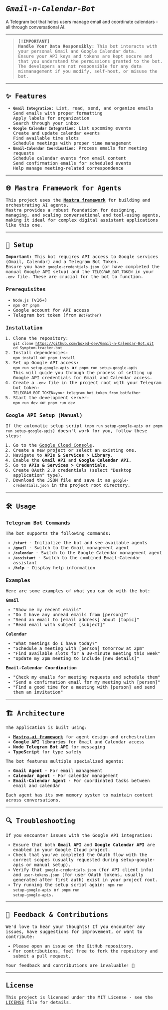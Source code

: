 # <i><b>`Gmail-n-Calendar-Bot`</b></i>

A Telegram bot that helps users manage email and coordinate calendars - all through conversational AI.<br>

---

<samp>

> <b>[!IMPORTANT]</b><br>
> <b>Handle Your Data Responsibly:</b> This bot interacts with your personal Gmail and Google Calendar data.<br>
> Ensure your API keys and tokens are kept secure and that you understand the permissions granted to the bot.<br>
> The developers are not responsible for any data mismanagement if you modify, self-host, or misuse the bot.

---

## ✨ <b>Features</b>

- <b>`Gmail Integration`</b>: List, read, send, and organize emails<br>
  Send emails with proper formatting<br>
  Apply labels for organization<br>
  Search through your inbox
- <b>`Google Calendar Integration`</b>: List upcoming events<br>
  Create and update calendar events<br>
  Find available time slots<br>
  Schedule meetings with proper time management
- <b>`Email-Calendar Coordination`</b>: Process emails for meeting requests<br>
  Schedule calendar events from email content<br>
  Send confirmation emails for scheduled events<br>
  Help manage meeting-related correspondence

---

## 🌐 <b>Mastra Framework for Agents</b>

This project uses the <a href="https://mastra.ai/" target="_blank"><b>Mastra framework</b></a> for building and orchestrating AI agents.<br>
Mastra provides a robust foundation for designing, managing, and scaling conversational and tool-using agents, making it ideal for complex digital assistant applications like this one.

---

## 🚀 <b>Setup</b>

<b>Important:</b> This bot requires API access to Google services (Gmail, Calendar) and a Telegram Bot Token.<br>
Ensure you have <code>google-credentials.json</code> (or have completed the manual Google API setup) and the <code>TELEGRAM_BOT_TOKEN</code> in your <code>.env</code> file. These are crucial for the bot to function.

### Prerequisites
- <code>Node.js</code> (v16+)
- <code>npm</code> or <code>pnpm</code>
- Google account for API access
- Telegram bot token (from <code>BotFather</code>)

### Installation

1. Clone the repository:<br>
   <code>git clone https://github.com/boxed-dev/Gmail-n-Calendar-Bot.git 
   cd Symptom-tracker-bot</code>
2. Install dependencies:<br>
   <code>npm install</code> <b>or</b> <code>pnpm install</code>
3. Set up Google API access:<br>
   <code>npm run setup-google-apis</code> <b>or</b> <code>pnpm run setup-google-apis</code><br>
   This will guide you through the process of setting up Google API credentials for Gmail and Calendar access.
4. Create a <code>.env</code> file in the project root with your Telegram bot token:<br>
   <code>TELEGRAM_BOT_TOKEN=your_telegram_bot_token_from_botfather</code>
5. Start the development server:<br>
   <code>npm run dev</code> <b>or</b> <code>pnpm run dev</code>

### Google API Setup (Manual)

If the automatic setup script (<code>npm run setup-google-apis</code> or <code>pnpm run setup-google-apis</code>) doesn't work for you, follow these steps:

1. Go to the <a href="https://console.cloud.google.com/">Google Cloud Console</a>.<br>
2. Create a new project or select an existing one.<br>
3. Navigate to <b>APIs & Services &gt; Library</b>.<br>
4. Enable the <b>Gmail API</b> and <b>Google Calendar API</b>.<br>
5. Go to <b>APIs & Services &gt; Credentials</b>.<br>
6. Create OAuth 2.0 credentials (select "Desktop application" type).<br>
7. Download the JSON file and save it as <code>google-credentials.json</code> in the project root directory.

---

## 🛠️ <b>Usage</b>

### Telegram Bot Commands

The bot supports the following commands:<br>
- <b><code>/start</code></b> - Initialize the bot and see available agents<br>
- <b><code>/gmail</code></b> - Switch to the Gmail management agent<br>
- <b><code>/calendar</code></b> - Switch to the Google Calendar management agent<br>
- <b><code>/assistant</code></b> - Switch to the combined Email-Calendar assistant<br>
- <b><code>/help</code></b> - Display help information

### Examples

Here are some examples of what you can do with the bot:<br>

<b>Gmail</b><br>
- "Show me my recent emails"<br>
- "Do I have any unread emails from [person]?"<br>
- "Send an email to [email address] about [topic]"<br>
- "Read email with subject [subject]"<br>

<b>Calendar</b><br>
- "What meetings do I have today?"<br>
- "Schedule a meeting with [person] tomorrow at 2pm"<br>
- "Find available slots for a 30-minute meeting this week"<br>
- "Update my 2pm meeting to include [new details]"<br>

<b>Email-Calendar Coordination</b><br>
- "Check my emails for meeting requests and schedule them"<br>
- "Send a confirmation email for my meeting with [person]"<br>
- "Find a good time for a meeting with [person] and send them an invitation"<br>

---

## 🏗️ <b>Architecture</b>

The application is built using:<br>
- <b><a href="https://mastra.ai/">Mastra.ai framework</a></b> for agent design and orchestration<br>
- <b>Google API libraries</b> for Gmail and Calendar access<br>
- <b>Node Telegram Bot API</b> for messaging<br>
- <b>TypeScript</b> for type safety<br>

The bot features multiple specialized agents:<br>
- <b>Gmail Agent</b> - For email management<br>
- <b>Calendar Agent</b> - For calendar management<br>
- <b>Email-Calendar Agent</b> - For coordinated tasks between email and calendar<br>

Each agent has its own memory system to maintain context across conversations.<br>

---

## 🔍 <b>Troubleshooting</b>

If you encounter issues with the Google API integration:<br>
- Ensure that both <b>Gmail API</b> and <b>Google Calendar API</b> are enabled in your Google Cloud project.<br>
- Check that you've completed the OAuth flow with the correct scopes (usually requested during setup-google-apis or manual setup).<br>
- Verify that <code>google-credentials.json</code> (for API client info) and <code>user-tokens.json</code> (for user OAuth tokens, usually generated after first auth) exist in your project root.<br>
- Try running the setup script again: <code>npm run setup-google-apis</code> or <code>pnpm run setup-google-apis</code>.<br>

---

## 💬 <b>Feedback & Contributions</b>

We'd love to hear your thoughts! If you encounter any issues, have suggestions for improvement, or want to contribute:<br>
- Please open an issue on the GitHub repository.<br>
- For contributions, feel free to fork the repository and submit a pull request.<br>

Your feedback and contributions are invaluable! 💌<br>

---

## License

This project is licensed under the MIT License - see the [LICENSE](LICENSE) file for details.

</samp>
